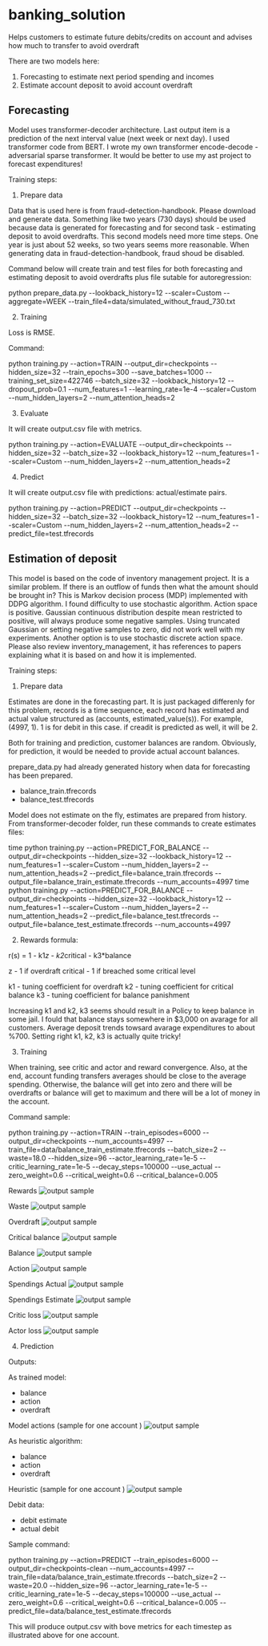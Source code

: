 # banking_solution
Helps customers to estimate future debits/credits on account and advises how much to transfer to avoid overdraft

There are two models here:

1. Forecasting to estimate next period spending and incomes
2. Estimate account deposit to avoid account overdraft

Forecasting
-----------

Model uses transformer-decoder architecture. Last output item is a prediction of the next interval value (next week or next day). I used transformer code from BERT. I wrote my own transformer encode-decode - adversarial sparse transformer. It would be better to use my ast project to forecast expenditures!

Training steps:

1. Prepare data

Data that is used here is from fraud-detection-handbook. Please download and generate data. Something like two years (730 days) should be used because data is generated for forecasting and for second task - estimating deposit to avoid overdrafts. This second models need more time steps. One year is just about 52 weeks, so two years seems more reasonable. When generating data in fraud-detection-handbook, fraud shoud be disabled.

Command below will create train and test files for both forecasting and estimating deposit to avoid overdrafts plus file sutable for autoregression:

python prepare_data.py --lookback_history=12 --scaler=Custom --aggregate=WEEK --train_file4=data/simulated_without_fraud_730.txt

2. Training

Loss is RMSE.

Command:

python training.py --action=TRAIN --output_dir=checkpoints --hidden_size=32 --train_epochs=300 --save_batches=1000 --training_set_size=422746 --batch_size=32 --lookback_history=12 --dropout_prob=0.1 --num_features=1 --learning_rate=1e-4 --scaler=Custom --num_hidden_layers=2 --num_attention_heads=2


3. Evaluate

It will create output.csv file with metrics.

python training.py --action=EVALUATE --output_dir=checkpoints --hidden_size=32 --batch_size=32 --lookback_history=12 --num_features=1 --scaler=Custom --num_hidden_layers=2 --num_attention_heads=2

4. Predict

It will create output.csv file with predictions: actual/estimate pairs.

python training.py --action=PREDICT --output_dir=checkpoints --hidden_size=32 --batch_size=32 --lookback_history=12 --num_features=1 --scaler=Custom --num_hidden_layers=2 --num_attention_heads=2 --predict_file=test.tfrecords

Estimation of deposit
---------------------

This model is based on the code of inventory management project. It is a similar problem. If there is an outflow of funds then what the amount should be brought in? This is Markov decision process (MDP) implemented with DDPG algorithm. I found difficulty to use stochastic algorithm. Action space is positive. Gaussian continuous distribution despite mean restricted to positive, will always produce some negative samples. Using truncated Gaussian or setting negative samples to zero, did not work well with my experiments. Another option is to use stochastic discrete action space. Please also review inventory_management, it has references to papers explaining what it is based on and how it is implemented.

Training steps:

1. Prepare data

Estimates are done in the forecasting part. It is just packaged differenly for this problem, records is a time sequence, each record has estimated and actual value structured as (accounts, estimated_value(s)). For example, (4997, 1). 1 is for debit in this case. if creadit is predicted as well, it will be 2.

Both for training and prediction, customer balances are random. Obviously, for prediction, it would be needed to provide actual account balances.  

prepare_data.py had already generated history when data for forecasting has been prepared.

- balance_train.tfrecords
- balance_test.tfrecords

Model does not estimate on the fly, estimates are prepared from history. From transformer-decoder folder, run these commands to create estimates files:  

time python training.py --action=PREDICT_FOR_BALANCE --output_dir=checkpoints --hidden_size=32 --lookback_history=12 --num_features=1 --scaler=Custom --num_hidden_layers=2 --num_attention_heads=2 --predict_file=balance_train.tfrecords --output_file=balance_train_estimate.tfrecords --num_accounts=4997
time python training.py --action=PREDICT_FOR_BALANCE --output_dir=checkpoints --hidden_size=32 --lookback_history=12 --num_features=1 --scaler=Custom --num_hidden_layers=2 --num_attention_heads=2 --predict_file=balance_test.tfrecords --output_file=balance_test_estimate.tfrecords --num_accounts=4997


2. Rewards formula:

r(s) = 1 - k1*z - k2*critical - k3*balance

z - 1 if overdraft
critical - 1 if breached some critical level

k1 - tuning coefficient for overdraft
k2 - tuning coefficient for critical balance
k3 - tuning coefficient for balance panishment
 
Increasing k1 and k2, k3 seems should result in a Policy to keep balance in some jail. I fould that balance stays somewhere in $3,000 on avarage for all customers. Average deposit trends towsard avarage expenditures to about %700. Setting right k1, k2, k3 is actually quite tricky! 


3. Training

When training, see critic and actor and reward convergence. Also, at the end, account funding transfers averages should be close to the average spending. Otherwise, the balance will get into zero and there will be overdrafts or balance will get to maximum and there will be a lot of money in the account.

Command sample:

python training.py --action=TRAIN --train_episodes=6000 --output_dir=checkpoints --num_accounts=4997 --train_file=data/balance_train_estimate.tfrecords --batch_size=2 --waste=18.0 --hidden_size=96 --actor_learning_rate=1e-5 --critic_learning_rate=1e-5 --decay_steps=100000 --use_actual --zero_weight=0.6 --critical_weight=0.6 --critical_balance=0.005

Rewards 
![output sample](samples/curves/balance-maintenance/data_prep_cell_2_output_0.png "rewards")

Waste
![output sample](samples/curves/balance-maintenance/data_prep_cell_3_output_0.png "waste")

Overdraft
![output sample](samples/curves/balance-maintenance/data_prep_cell_4_output_0.png "Overdraft")

Critical balance
![output sample](samples/curves/balance-maintenance/data_prep_cell_5_output_0.png "Critical balance")

Balance
![output sample](samples/curves/balance-maintenance/data_prep_cell_6_output_0.png "Balance")

Action
![output sample](samples/curves/balance-maintenance/data_prep_cell_8_output_0.png "Action")

Spendings Actual
![output sample](samples/curves/balance-maintenance/data_prep_cell_9_output_0.png "Spendings Actual")

Spendings Estimate
![output sample](samples/curves/balance-maintenance/data_prep_cell_10_output_0.png "Spendings Estimate")

Critic loss
![output sample](samples/curves/balance-maintenance/data_prep_cell_11_output_0.png "Critic loss")

Actor loss
![output sample](samples/curves/balance-maintenance/data_prep_cell_12_output_0.png "Actor loss")

4. Prediction

Outputs:

As trained model:
- balance
- action
- overdraft

Model actions (sample for one account )
![output sample](samples/curves/balance-maintenance/data_prep_cell_14_output_1.png "model actions")

As heuristic algorithm:
- balance
- action
- overdraft

Heuristic (sample for one account )
![output sample](samples/curves/balance-maintenance/data_prep_cell_15_output_0.png "heuristic")

Debit data:

- debit estimate
- actual debit

Sample command:

python training.py --action=PREDICT --train_episodes=6000 --output_dir=checkpoints-clean --num_accounts=4997 --train_file=data/balance_train_estimate.tfrecords --batch_size=2 --waste=20.0 --hidden_size=96 --actor_learning_rate=1e-5 --critic_learning_rate=1e-5 --decay_steps=100000 --use_actual --zero_weight=0.6 --critical_weight=0.6 --critical_balance=0.005 --predict_file=data/balance_test_estimate.tfrecords


This will produce output.csv with bove metrics for each timestep as illustrated above for one account.
